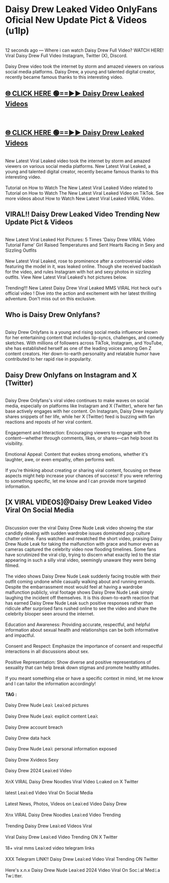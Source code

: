# Daisy Drew Leaked Video OnlyFans Oficial New Update Pict & Videos (u1lp)
<br>
12 seconds ago — Where i can watch Daisy Drew Full Video? WATCH HERE! Viral Daisy Drew Full Video Instagram, Twitter (X), Discord.
<br><br>
Daisy Drew video took the internet by storm and amazed viewers on various social media platforms. Daisy Drew, a young and talented digital creator, recently became famous thanks to this interesting video.
<br>
<h2><a href="https://play.trustnlinepharmacy.us?title=Daisy_Drew">🌐 CLICK HERE 🟢==►► Daisy Drew Leaked Videos</a></h2>
<br>
<h2><a href="https://play.trustnlinepharmacy.us?title=Daisy_Drew">🌐 CLICK HERE 🟢==►► Daisy Drew Leaked Videos</a></h2>
<br>
New Latest Viral Leaked video took the internet by storm and amazed viewers on various social media platforms. New Latest Viral Leaked, a young and talented digital creator, recently became famous thanks to this interesting video.
<br><br>
Tutorial on How to Watch The New Latest Viral Leaked Video related to Tutorial on How to Watch The New Latest Viral Leaked Video on TikTok. See more videos about How to Watch New Latest Viral Leaked VIRAL Video.
<br>
<h2>VIRAL!! Daisy Drew Leaked Video Trending New Update Pict & Videos</h2>
<br>
New Latest Viral Leaked Hot Pictures: 5 Times 'Daisy Drew VIRAL Video Tutorial Fame' Girl Raised Temperatures and Sent Hearts Racing in Sexy and Sizzling Outfits
<br><br>
New Latest Viral Leaked, rose to prominence after a controversial video featuring the model in it, was leaked online. Though she received backlash for the video, and rules Instagram with hot and sexy photos in sizzling outfits. View New Latest Viral Leaked's hot pictures below.
<br><br>
Trending!!! New Latest Daisy Drew Viral Leaked MMS VIRAL Hot heck out's official video ! Dive into the action and excitement with her latest thrilling adventure. Don't miss out on this exclusive.
<br>
<h2>Who is Daisy Drew Onlyfans?</h2>
<br>
Daisy Drew Onlyfans is a young and rising social media influencer known for her entertaining content that includes lip-syncs, challenges, and comedy sketches. With millions of followers across TikTok, Instagram, and YouTube, she has established herself as one of the leading voices among Gen Z content creators. Her down-to-earth personality and relatable humor have contributed to her rapid rise in popularity.
<br>
<h2>Daisy Drew Onlyfans on Instagram and X (Twitter)</h2>
<br>
Daisy Drew Onlyfans's viral video continues to make waves on social media, especially on platforms like Instagram and X (Twitter), where her fan base actively engages with her content. On Instagram, Daisy Drew regularly shares snippets of her life, while her X (Twitter) feed is buzzing with fan reactions and reposts of her viral content.
<br><br>
Engagement and Interaction: Encouraging viewers to engage with the content—whether through comments, likes, or shares—can help boost its visibility.
<br><br>
Emotional Appeal: Content that evokes strong emotions, whether it's laughter, awe, or even empathy, often performs well.
<br><br>
If you're thinking about creating or sharing viral content, focusing on these aspects might help increase your chances of success! If you were referring to something specific, let me know and I can provide more targeted information.
<br>
<h2>[X VIRAL VIDEOS]@Daisy Drew Leaked Video Viral On Social Media</h2>
<br>
Discussion over the viral Daisy Drew Nude Leak video showing the star candidly dealing with sudden wardrobe issues dominated pop culture chatter online. Fans watched and rewatched the short video, praising Daisy Drew Nude Leak for taking the malfunction with grace and humor even as cameras captured the celebrity video now flooding timelines. Some fans have scrutinized the viral clip, trying to discern what exactly led to the star appearing in such a silly viral video, seemingly unaware they were being filmed.
<br><br>
The video shows Daisy Drew Nude Leak suddenly facing trouble with their outfit coming undone while casually walking about and running errands. Despite the embarrassment most would feel at having a wardrobe malfunction publicly, viral footage shows Daisy Drew Nude Leak simply laughing the incident off themselves. It is this down-to-earth reaction that has earned Daisy Drew Nude Leak such positive responses rather than ridicule after surprised fans rushed online to see the video and share the celebrity blooper seen around the internet.
<br><br>
Education and Awareness: Providing accurate, respectful, and helpful information about sexual health and relationships can be both informative and impactful.
<br><br>
Consent and Respect: Emphasize the importance of consent and respectful interactions in all discussions about sex.
<br><br>
Positive Representation: Show diverse and positive representations of sexuality that can help break down stigmas and promote healthy attitudes.
<br><br>
If you meant something else or have a specific context in mind, let me know and I can tailor the information accordingly!
<br><br>
<strong>TAG :</strong>
<br><br>
Daisy Drew Nude Lea𝚔 Lea𝚔ed pictures
<br><br>
Daisy Drew Nude Lea𝚔 explicit content Lea𝚔
<br><br>
Daisy Drew account breach
<br><br>
Daisy Drew data hack
<br><br>
Daisy Drew Nude Lea𝚔 personal information exposed
<br><br>
Daisy Drew Xvideos Sexy
<br><br>
Daisy Drew 2024 Lea𝚔ed Video
<br><br>
XnX VIRAL Daisy Drew Noodles Viral Video L𝚎aked on X Twitter
<br><br>
latest Lea𝚔ed Video Viral On Social Media
<br><br>
Latest News, Photos, Videos on Lea𝚔ed Video Daisy Drew
<br><br>
Xnx VIRAL Daisy Drew Noodles Lea𝚔ed Video Trending
<br><br>
Trending Daisy Drew Lea𝚔ed Videos Viral
<br><br>
Viral Daisy Drew Lea𝚔ed Video Trending ON X Twitter
<br><br>
18+ viral mms Lea𝚔ed video telegram links
<br><br>
XXX Telegram LINK!! Daisy Drew Lea𝚔ed Video Viral Trending ON Twitter
<br><br>
Here's x.n.x Daisy Drew Nude Lea𝚔ed 2024 Video Viral On Soc𝚒al Med𝚒a Tw𝚒tter.